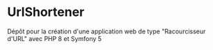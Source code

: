 # UrlShortener
 Dépôt pour la création d'une application web de type "Racourcisseur d'URL" avec PHP 8 et Symfony 5

